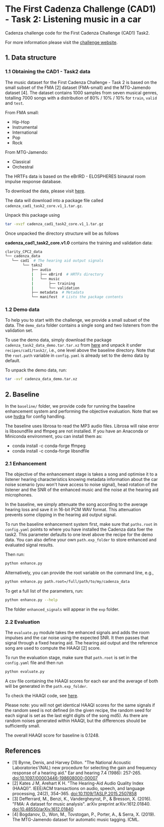 # The First Cadenza Challenge (CAD1) - Task 2: Listening music in a car

Cadenza challenge code for the First Cadenza Challenge (CAD1) Task2.

For more information please visit the [challenge website](https://cadenzachallenge.org/docs/cadenza1/cc1_intro).

## 1. Data structure

### 1.1 Obtaining the CAD1 - Task2 data

The music dataset for the First Cadenza Challenge - Task 2 is based on the small subset of the FMA [2] dataset
(FMA-small) and the MTG-Jamendo dataset [4]. The dataset contains 1000 samples from seven musical genres,
totalling 7000 songs with a distribution of 80% / 10% / 10% for `train`, `valid` and `test`.

From FMA small:

* Hip-Hop
* Instrumental
* International
* Pop
* Rock

From MTG-Jamendo:

* Classical
* Orchestral

The HRTFs data is based on the eBrIRD - ELOSPHERES binaural room impulse response database.

To download the data, please visit [here](https://forms.gle/9L5ncYKe2YhD5c828).

The data will download into a package file called `cadenza_cad1_task2_core.v1_1.tar.gz`.

Unpack this package using

```bash
tar -xvzf cadenza_cad1_task2_core.v1_1.tar.gz
```

Once unpacked the directory structure will be as follows

**cadenza_cad1_task2_core.v1.0** contains the training and validation data:

```bash
clarity_CPC2_data
└── cadenza_data
   └── cad1  # The hearing aid output signals
        └── taks2
            ├── audio
            |   ├── eBrird  # HRTFs directory
            |   └── music
            |       ├── training
            |       └── validation
            ├── metadata  # Metadata
            └── manifest  # Lists the package contents
```

### 1.2 Demo data

To help you to start with the challenge, we provide a small subset of the data.
The `demo_data` folder contains a single song and two listeners from the validation set.

To use the demo data, simply download the package `cadenza_task2_data_demo.tar.tar.xz`
from [here](https://drive.google.com/drive/folders/1On5Bv7Sd6zLZWfA76jdkM-FmGS61Mbi-?usp=share_link)
and unpack it under `recipes/cad1/task2/`, i.e., one level above the baseline directory.
Note that the `root.path` variable in `config.yaml` is already set to the demo data by default.

To unpack the demo data, run:

```bash
tar -xvf cadenza_data_demo.tar.xz
```

## 2. Baseline

In the `baseline/` folder, we provide code for running the baseline enhancement system and performing
the objective evaluation. Note that we use [hydra](https://hydra.cc/docs/intro/) for config handling.

The baseline uses librosa to read the MP3 audio files. Librosa will raise error is libsoundfile and ffmpeg are not installed.
If you have an Anaconda or Miniconda environment, you can install them as:

* conda install -c conda-forge ffmpeg
* conda install -c conda-forge libsndfile

### 2.1 Enhancement

The objective of the enhancement stage is takes a song and optimise it to a listener hearing characteristics
knowing metadata information about the car noise scenario (you won't have access to noise signal), head
rotation of the listener and the SNR of the enhanced music and the noise at the hearing aid microphones.

In the baseline, we simply attenuate the song according to the average hearing loss and save it in 16-bit PCM WAV format.
This attenuation prevents some clipping in the hearing aid output signal.

To run the baseline enhancement system first, make sure that `paths.root` in `config.yaml` points to
where you have installed the Cadenza data foer the task2. This parameter defaults to one level above the recipe
for the demo data. You can also define your own `path.exp_folder` to store enhanced and evaluated signal results.

Then run:

```bash
python enhance.py
```

Alternatively, you can provide the root variable on the command line, e.g.,

```bash
python enhance.py path.root=/full/path/to/my/cadenza_data
```

To get a full list of the parameters, run:

```bash
python enhance.py --help
```

The folder `enhanced_signals` will appear in the `exp` folder.

### 2.2 Evaluation

The `evaluate.py` module takes the enhanced signals and adds the room impulses and the car noise using
the expected SNR. It then passes that signal through a fixed hearing aid. The hearing aid output and
the reference song are used to compute the HAAQI [2] score.

To run the evaluation stage, make sure that `path.root` is set in the `config.yaml` file and then run

```bash
python evaluate.py
```

A csv file containing the HAAQI scores for each ear and the average of both will be generated in
the `path.exp_folder`.

To check the HAAQI code, see [here](../../../../clarity/evaluator/haaqi).

Please note: you will not get identical HAAQI scores for the same signals if the random seed is not defined
(in the given recipe, the random seed for each signal is set as the last eight digits of the song md5).
As there are random noises generated within HAAQI, but the differences should be sufficiently small.

The overall HAAQI score for baseline is 0.1248.

## References

* [1] Byrne, Denis, and Harvey Dillon. "The National Acoustic Laboratories'(NAL) new procedure for selecting the gain and frequency response of a hearing aid." Ear and hearing 7.4 (1986): 257-265. [doi:10.1097/00003446-198608000-00007](https://doi.org/10.1097/00003446-198608000-00007)
* [2] Kates J M, Arehart K H. "The Hearing-Aid Audio Quality Index (HAAQI)". IEEE/ACM transactions on audio, speech, and language processing, 24(2), 354–365. [doi:10.1109/TASLP.2015.2507858](https://doi.org/10.1109%2FTASLP.2015.2507858)
* [3] Defferrard, M., Benzi, K., Vandergheynst, P., & Bresson, X. (2016). "FMA: A dataset for music analysis". arXiv preprint arXiv:1612.01840. [doi:10.48550/arXiv.1612.01840](https://doi.org/10.48550/arXiv.1612.01840)
* [4] Bogdanov, D., Won, M., Tovstogan, P., Porter, A., & Serra, X. (2019). The MTG-Jamendo dataset for automatic music tagging. ICML.
